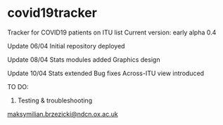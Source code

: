 # covid19tracker
Tracker for COVID19 patients on ITU list
Current version: early alpha 0.4

Update 06/04
Initial repository deployed

Update 08/04
Stats modules added
Graphics design 

Update 10/04
Stats extended
Bug fixes
Across-ITU view introduced

TO DO:
1. Testing & troubleshooting

maksymilian.brzezicki@ndcn.ox.ac.uk
